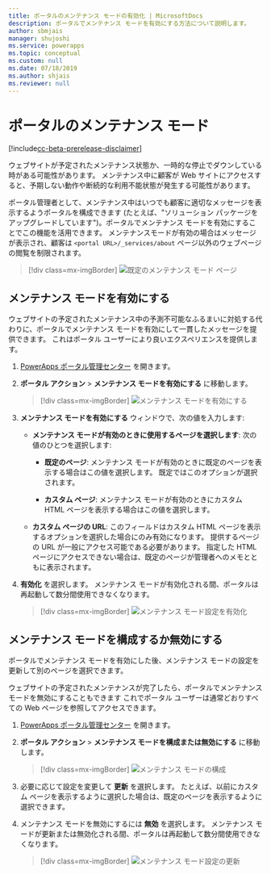 ```yaml
---
title: ポータルのメンテナンス モードの有効化 | MicrosoftDocs
description: ポータルでメンテナンス モードを有効にする方法について説明します。
author: sbmjais
manager: shujoshi
ms.service: powerapps
ms.topic: conceptual
ms.custom: null
ms.date: 07/18/2019
ms.author: shjais
ms.reviewer: null
---
```


# <a name="maintenance-mode-for-a-portal"></a>ポータルのメンテナンス モード

[!include[cc-beta-prerelease-disclaimer](../../../includes/cc-beta-prerelease-disclaimer.md)]

ウェブサイトが予定されたメンテナンス状態か、一時的な停止でダウンしている時がある可能性があります。 メンテナンス中に顧客が Web サイトにアクセスすると、予期しない動作や断続的な利用不能状態が発生する可能性があります。 

ポータル管理者として、メンテナンス中はいつでも顧客に適切なメッセージを表示するようポータルを構成できます (たとえば、"ソリューション パッケージをアップグレードしています")。ポータルでメンテナンス モードを有効にすることでこの機能を活用できます。 メンテナンスモードが有効の場合はメッセージが表示され、顧客は `<portal URL>/_services/about` ページ以外のウェブページの閲覧を制限されます。

> [!div class=mx-imgBorder]
> ![既定のメンテナンス モード ページ](../media/default-maint-page.png "既定のメンテナンス モード ページ")

## <a name="enable-maintenance-mode"></a>メンテナンス モードを有効にする

ウェブサイトの予定されたメンテナンス中の予測不可能なふるまいに対処する代わりに、ポータルでメンテナンス モードを有効にして一貫したメッセージを提供できます。 これはポータル ユーザーにより良いエクスペリエンスを提供します。

1. [PowerApps ポータル管理センター](admin-overview.md) を開きます。

3. **ポータル アクション** > **メンテナンス モードを有効にする** に移動します。

    > [!div class=mx-imgBorder]
    > ![メンテナンス モードを有効にする](../media/enable-maint-mode-button.png "メンテナンス モードを有効にする")

4. **メンテナンス モードを有効にする** ウィンドウで、次の値を入力します:
    - **メンテナンス モードが有効のときに使用するページを選択します**: 次の値のひとつを選択します:

        - **既定のページ**: メンテナンス モードが有効のときに既定のページを表示する場合はこの値を選択します。 既定ではこのオプションが選択されます。

        - **カスタム ページ**: メンテナンス モードが有効のときにカスタム HTML ページを表示する場合はこの値を選択します。

    - **カスタム ページの URL**: このフィールドはカスタム HTML ページを表示するオプションを選択した場合にのみ有効になります。 提供するページの URL が一般にアクセス可能である必要があります。 指定した HTML ページにアクセスできない場合は、既定のページが管理者へのメモとともに表示されます。

5. **有効化** を選択します。 メンテナンス モードが有効化される間、ポータルは再起動して数分間使用できなくなります。 

    > [!div class=mx-imgBorder]
    > ![メンテナンス モード設定を有効化](../media/enable-maint-mode.png "メンテナンス モード設定を有効化")

## <a name="configure-or-disable-maintenance-mode"></a>メンテナンス モードを構成するか無効にする

ポータルでメンテナンス モードを有効にした後、メンテナンス モードの設定を更新して別のページを選択できます。

ウェブサイトの予定されたメンテナンスが完了したら、ポータルでメンテナンス モードを無効にすることもできます これでポータル ユーザーは通常どおりすべての Web ページを参照してアクセスできます。

1. [PowerApps ポータル管理センター](admin-overview.md) を開きます。

2. **ポータル アクション** > **メンテナンス モードを構成または無効にする** に移動します。

    > [!div class=mx-imgBorder]
    > ![メンテナンス モードの構成](../media/configure-maint-mode-button.png "メンテナンス モードの構成")

3. 必要に応じて設定を変更して **更新** を選択します。 たとえば、以前にカスタム ページを表示するように選択した場合は、既定のページを表示するように選択できます。

4. メンテナンス モードを無効にするには **無効** を選択します。 メンテナンス モードが更新または無効化される間、ポータルは再起動して数分間使用できなくなります。

    > [!div class=mx-imgBorder]
    > ![メンテナンス モード設定の更新](../media/configure-maint-mode.png "メンテナンス モード設定の更新")

